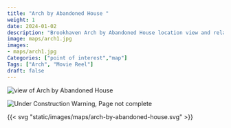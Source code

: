 ```yaml
---
title: "Arch by Abandoned House "
weight: 1
date: 2024-01-02
description: "Brookhaven Arch by Abandoned House location view and related secrets"
image: maps/arch1.jpg
images: 
- maps/arch1.jpg
Categories: ["point of interest","map"]
Tags: ["Arch", "Movie Reel"]
draft: false
--- 
```



<!-- ![LOC PIC]() -->

![view of Arch by Abandoned House](/images/maps/arch1.jpg)

![Under Construction Warning, Page not complete](/images/under_construction.png)

{{< svg "static/images/maps/arch-by-abandoned-house.svg" >}}
<!-- <hr style="background-color: #28b44c" size=8>

### CaseBook Items

- [URL](/)

<hr style="background-color: #28b44c" size=8>

### Quests

- [URL](/) -->